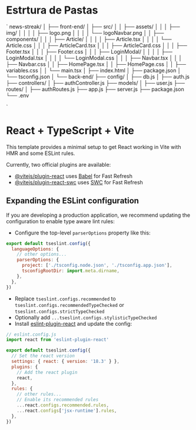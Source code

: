# Estrtura de Pastas
`
news-streak/
│
├── front-end/
│   ├── src/
│   │   ├── assets/
│   │   │   ├── img/
│   │   │   │   ├── logo.png
│   │   │   │   └── logoNavbar.png
│   │   ├── components/
│   │   │   ├── Article/
│   │   │   │   ├── Article.tsx
│   │   │   │   └── Article.css
│   │   │   ├── ArticleCard.tsx
│   │   │   ├── ArticleCard.css
│   │   │   ├── Footer.tsx
│   │   │   ├── Footer.css
│   │   │   ├── LoginModal/
│   │   │   │   ├── LoginModal.tsx
│   │   │   │   └── LoginModal.css
│   │   │   ├── Navbar.tsx
│   │   │   ├── Navbar.css
│   │   ├── HomePage.tsx
│   │   ├── HomePage.css
│   │   ├── variables.css
│   │   └── main.tsx
│   ├── index.html
│   ├── package.json
│   └── tsconfig.json
│
└── back-end/
    ├── config/
    │   ├── db.js
    │   ├── auth.js
    ├── controllers/
    │   ├── authController.js
    ├── models/
    │   ├── user.js
    ├── routes/
    │   ├── authRoutes.js
    ├── app.js
    ├── server.js
    ├── package.json
    └── .env


`




# React + TypeScript + Vite

This template provides a minimal setup to get React working in Vite with HMR and some ESLint rules.

Currently, two official plugins are available:

- [@vitejs/plugin-react](https://github.com/vitejs/vite-plugin-react/blob/main/packages/plugin-react/README.md) uses [Babel](https://babeljs.io/) for Fast Refresh
- [@vitejs/plugin-react-swc](https://github.com/vitejs/vite-plugin-react-swc) uses [SWC](https://swc.rs/) for Fast Refresh

## Expanding the ESLint configuration

If you are developing a production application, we recommend updating the configuration to enable type aware lint rules:

- Configure the top-level `parserOptions` property like this:

```js
export default tseslint.config({
  languageOptions: {
    // other options...
    parserOptions: {
      project: ['./tsconfig.node.json', './tsconfig.app.json'],
      tsconfigRootDir: import.meta.dirname,
    },
  },
})
```

- Replace `tseslint.configs.recommended` to `tseslint.configs.recommendedTypeChecked` or `tseslint.configs.strictTypeChecked`
- Optionally add `...tseslint.configs.stylisticTypeChecked`
- Install [eslint-plugin-react](https://github.com/jsx-eslint/eslint-plugin-react) and update the config:

```js
// eslint.config.js
import react from 'eslint-plugin-react'

export default tseslint.config({
  // Set the react version
  settings: { react: { version: '18.3' } },
  plugins: {
    // Add the react plugin
    react,
  },
  rules: {
    // other rules...
    // Enable its recommended rules
    ...react.configs.recommended.rules,
    ...react.configs['jsx-runtime'].rules,
  },
})
```
